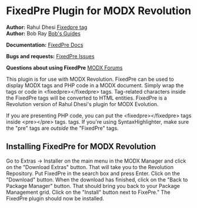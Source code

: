 FixedPre Plugin for MODX Revolution
=======================================

**Author:** Rahul Dhesi [Fixedpre tag](http://rahul.rahul.net/modx-hints/fixedpre-tag.html) 
<br>
**Author:** Bob Ray [Bob's Guides](https://bobsguides.com)

**Documentation:** [FixedPre Docs](https://bobsguides.com/fixedpre-tutorial.html)

**Bugs and requests:** [FixedPre Issues](https://github.com/BobRay/FixedPre/issues)

**Questions about using FixedPre** [MODX Forums](https://community.modx.com)


This plugin is for use with MODX Revolution. FixedPre can be used to display MODX tags and PHP code in a MODX document. Simply wrap the tags or code in &lt;fixedpre&gt;&lt;/fixedpre&gt; tags. Tag-related characters inside the FixedPre tags will be converted to HTML entities. FixedPre is a Revolution version of Rahul Dhesi's plugin for MODX Evolution.

If you are presenting PHP code, you can put the &lt;fixedpre&gt;&lt;/fixedpre&gt; tags inside &lt;pre&gt;&lt;/pre&gt; tags.
tags. If you're using SyntaxHighlighter, make sure the "pre" tags are *outside* the "FixedPre" tags.

Installing FixedPre for MODX Revolution
---------------------------------------

Go to Extras -> Installer on the main menu in the MODX Manager and click on the "Download Extras" button. That will take you to the Revolution Repository. Put FixedPre in the search box and press Enter. Click on the "Download" button. When the download has finished, click on the "Back to Package Manager" button. That should bring you back to your Package Management grid. Click on the "Install" button next to FixePre." The FixedPre plugin should now be installed.


